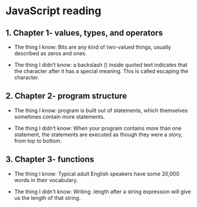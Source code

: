 # JavaScript reading

## 1. Chapter 1- values, types, and operators

* The thing I know: Bits are any kind of two-valued things, usually described as zeros and ones.

* The thing I didn’t know: a backslash (\) inside quoted text indicates that the character after it has a special meaning. This is called escaping the character.

## 2. Chapter 2- program structure

* The thing I know: program is built out of statements, which themselves sometimes contain more statements.

* The thing I didn’t know: When your program contains more than one statement, the statements are executed as though they were a story, from top to bottom.

## 3. Chapter 3- functions

* The thing I know: Typical adult English speakers have some 20,000 words in their vocabulary.

* The thing I didn’t know: Writing .length after a string expression will give us the length of that string.
